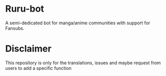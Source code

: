 # Ruru-bot
A semi-dedicated bot for manga/anime communities with support for Fansubs.

# Disclaimer

This repository is only for the translations, issues and maybe request from users to add a specific function
